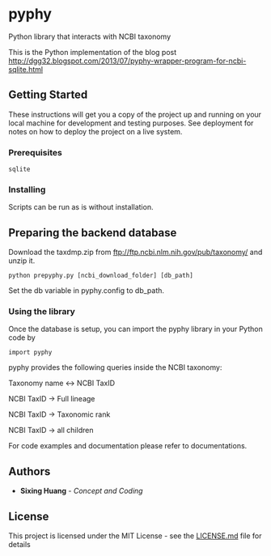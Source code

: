 # pyphy
Python library that interacts with NCBI taxonomy 

This is the Python implementation of the blog post http://dgg32.blogspot.com/2013/07/pyphy-wrapper-program-for-ncbi-sqlite.html

## Getting Started

These instructions will get you a copy of the project up and running on your local machine for development and testing purposes. See deployment for notes on how to deploy the project on a live system.

### Prerequisites


 
```
sqlite

```

### Installing

Scripts can be run as is without installation.

## Preparing the backend database

Download the taxdmp.zip from ftp://ftp.ncbi.nlm.nih.gov/pub/taxonomy/ and unzip it.

```
python prepyphy.py [ncbi_download_folder] [db_path]
```

Set the db variable in pyphy.config to db_path.


### Using the library

Once the database is setup, you can import the pyphy library in your Python code by

```
import pyphy
```

pyphy provides the following queries inside the NCBI taxonomy:

Taxonomy name <-> NCBI TaxID

NCBI TaxID -> Full lineage

NCBI TaxID -> Taxonomic rank

NCBI TaxID -> all children

For code examples and documentation please refer to documentations.


## Authors

* **Sixing Huang** - *Concept and Coding*

## License

This project is licensed under the MIT License - see the [LICENSE.md](LICENSE.md) file for details


